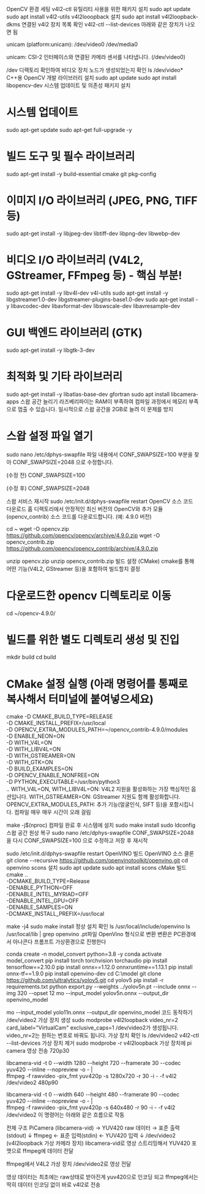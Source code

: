 OpenCV 환경 세팅
v4l2-ctl 유틸리티 사용을 위한 패키지 설치
sudo apt update
sudo apt install v4l2-utils
v4l2looopback 설치
sudo apt install v4l2loopback-dkms
연결된 v4l2 장치 목록 확인
v4l2-ctl --list-devices
아래와 같은 장치가 나오면 됨

unicam (platform:unicam): /dev/video0 /dev/media0

unicam: CSI-2 인터페이스와 연결된 카메라 센서를 나타냅니다. (/dev/video0)

/dev 디렉토리 확인하여 비디오 장치 노드가 생성되었는지 확인
ls /dev/video*
C++용 OpenCV 개발 라이브러리 설치
sudo apt update
sudo apt install libopencv-dev
시스템 업데이트 및 의존성 패키지 설치
# 시스템 업데이트
sudo apt-get update
sudo apt-get full-upgrade -y

# 빌드 도구 및 필수 라이브러리
sudo apt-get install -y build-essential cmake git pkg-config

# 이미지 I/O 라이브러리 (JPEG, PNG, TIFF 등)
sudo apt-get install -y libjpeg-dev libtiff-dev libpng-dev libwebp-dev

# 비디오 I/O 라이브러리 (V4L2, GStreamer, FFmpeg 등) - 핵심 부분!
sudo apt-get install -y libv4l-dev v4l-utils
sudo apt-get install -y libgstreamer1.0-dev libgstreamer-plugins-base1.0-dev
sudo apt-get install -y libavcodec-dev libavformat-dev libswscale-dev libavresample-dev

# GUI 백엔드 라이브러리 (GTK)
sudo apt-get install -y libgtk-3-dev

# 최적화 및 기타 라이브러리
sudo apt-get install -y libatlas-base-dev gfortran
sudo apt install libcamera-apps
스왑 공간 늘리기
라즈베리파이는 RAM이 부족하여 컴파일 과정에서 메모리 부족으로 멈출 수 있습니다. 일시적으로 스왑 공간을 2GB로 늘려 이 문제를 방지

# 스왑 설정 파일 열기
sudo nano /etc/dphys-swapfile
파일 내용에서 CONF_SWAPSIZE=100 부분을 찾아 CONF_SWAPSIZE=2048 으로 수정합니다.

(수정 전) CONF_SWAPSIZE=100

(수정 후) CONF_SWAPSIZE=2048

스왑 서비스 재시작
sudo /etc/init.d/dphys-swapfile restart
OpenCV 소스 코드 다운로드
홈 디렉토리에서 안정적인 최신 버전의 OpenCV와 추가 모듈(opencv_contrib) 소스 코드를 다운로드합니다. (예: 4.9.0 버전)

cd ~
wget -O opencv.zip https://github.com/opencv/opencv/archive/4.9.0.zip
wget -O opencv_contrib.zip https://github.com/opencv/opencv_contrib/archive/4.9.0.zip

unzip opencv.zip
unzip opencv_contrib.zip
빌드 설정 (CMake)
cmake를 통해 어떤 기능(V4L2, GStreamer 등)을 포함하여 빌드할지 결정

# 다운로드한 opencv 디렉토리로 이동
cd ~/opencv-4.9.0/

# 빌드를 위한 별도 디렉토리 생성 및 진입
mkdir build
cd build

# CMake 설정 실행 (아래 명령어를 통째로 복사해서 터미널에 붙여넣으세요)
cmake -D CMAKE_BUILD_TYPE=RELEASE \
    -D CMAKE_INSTALL_PREFIX=/usr/local \
    -D OPENCV_EXTRA_MODULES_PATH=~/opencv_contrib-4.9.0/modules \
    -D ENABLE_NEON=ON \
    -D WITH_V4L=ON \
    -D WITH_LIBV4L=ON \
    -D WITH_GSTREAMER=ON \
    -D WITH_GTK=ON \
    -D BUILD_EXAMPLES=ON \
    -D OPENCV_ENABLE_NONFREE=ON \
    -D PYTHON_EXECUTABLE=/usr/bin/python3 \
    ..
WITH_V4L=ON, WITH_LIBV4L=ON: V4L2 지원을 활성화하는 가장 핵심적인 옵션입니다.
WITH_GSTREAMER=ON: GStreamer 지원도 함께 활성화합니다.
OPENCV_EXTRA_MODULES_PATH: 추가 기능(얼굴인식, SIFT 등)을 포함시킵니다.
컴파일
매우 매우 시간이 오래 걸림

make -j$(nproc)
컴파일 완료 후 시스템에 설치
sudo make install
sudo ldconfig
스왑 공간 원상 복구
sudo nano /etc/dphys-swapfile
CONF_SWAPSIZE=2048 을 다시 CONF_SWAPSIZE=100 으로 수정하고 저장 후 재시작

sudo /etc/init.d/dphys-swapfile restart
OpenVINO 빌드
OpenVINO 소스 클론
git clone --recursive https://github.com/openvinotoolkit/openvino.git
cd openvino
scons 설치
sudo apt update
sudo apt install scons
cMake 빌드
cmake .. \
  -DCMAKE_BUILD_TYPE=Release \
  -DENABLE_PYTHON=OFF \
  -DENABLE_INTEL_MYRIAD=OFF \
  -DENABLE_INTEL_GPU=OFF \
  -DENABLE_SAMPLES=ON \
  -DCMAKE_INSTALL_PREFIX=/usr/local
  
make -j4
sudo make install
정상 설치 확인
ls /usr/local/include/openvino
ls /usr/local/lib | grep openvino
.pt파일 OpenVino 형식으로 변환
변환은 PC환경에서 아나콘다 프롬프트 가상환경으로 진행한다

conda create -n model_convert python=3.8 -y
conda activate model_convert
pip install torch torchvision torchaudio
pip install tensorflow==2.10.0
pip install onnx==1.12.0 onnxruntime==1.13.1
pip install onnx-tf==1.9.0
pip install openvino-dev
cd C:\model
git clone https://github.com/ultralytics/yolov5.git
cd yolov5
pip install -r requirements.txt
python export.py --weights ../yolov5n.pt --include onnx --img 320 --opset 12
mo --input_model yolov5n.onnx --output_dir openvino_model

mo --input_model yolo11n.onnx --output_dir openvino_model
코드 동작하기
/dev/video2 가상 장치 생성
sudo modprobe v4l2loopback video_nr=2 card_label="VirtualCam" exclusive_caps=1
/dev/video2가 생성됩니다.
video_nr=2는 원하는 번호로 바꿔도 됩니다.
가상 장치 확인
ls /dev/video2
v4l2-ctl --list-devices
가상 장치 제거
sudo modprobe -r v4l2loopback
가상 장치에 pi camera 영상 전송
720p30

libcamera-vid -t 0 --width 1280 --height 720 --framerate 30 --codec yuv420 --inline --nopreview -o - | \
ffmpeg -f rawvideo -pix_fmt yuv420p -s 1280x720 -r 30 -i - -f v4l2 /dev/video2
480p90

libcamera-vid -t 0 --width 640 --height 480 --framerate 90 --codec yuv420 --inline --nopreview -o - | \
ffmpeg -f rawvideo -pix_fmt yuv420p -s 640x480 -r 90 -i - -f v4l2 /dev/video2
이 명령어는 아래와 같은 흐름으로 작동

전체 구조
PiCamera (libcamera-vid) → YUV420 raw 데이터 → 표준 출력(stdout)
↓
ffmpeg ← 표준 입력(stdin) ← YUV420 입력
↓
/dev/video2 (v4l2loopback 가상 카메라 장치)
libcamera-vid로 영상 스트리밍해서 YUV420 포맷으로 ffmpeg에 데이터 전달

ffmpeg에서 V4L2 가상 장치 /dev/video2로 영상 전달

영상 데이터는 최초에는 raw상태로 받아진게 yuv420으로 인코딩 되고 ffmpeg에서는 딱히 데이터 인코딩 없이 바로 v4l2로 전송